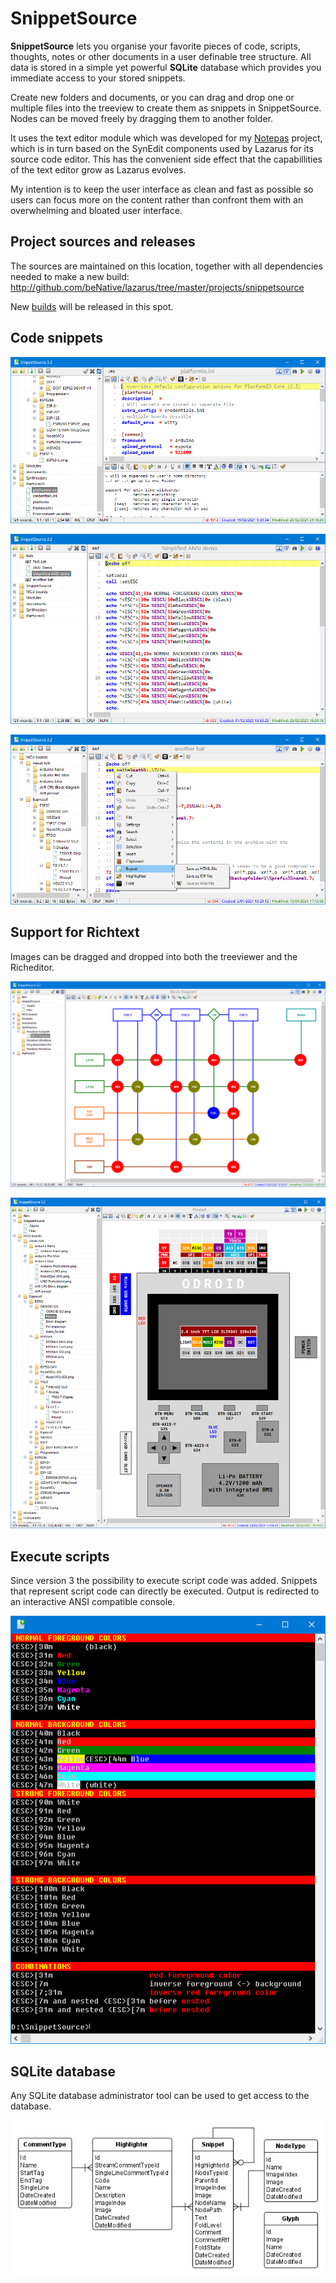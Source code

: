# SnippetSource

**SnippetSource** lets you organise your favorite pieces of code, scripts, thoughts, notes or other documents in a user definable tree structure. 
All data is stored in a simple yet powerful **SQLite** database which provides you immediate access to your stored snippets.   

Create new folders and documents, or you can drag and drop one or multiple files into the treeview to create them as snippets in SnippetSource. Nodes can be moved freely by dragging them to another folder. 

It uses the text editor module which was developed for my [Notepas](https://github.com/beNative/Notepas) project, which is in turn based on the SynEdit components used by Lazarus for its source code editor. This has the convenient side effect that the capabillities of the text editor grow as Lazarus evolves.

My intention is to keep the user interface as clean and fast as possible so users can focus more on the content rather than confront them with an overwhelming and bloated user interface.

## Project sources and releases

The sources are maintained on this location, together with all dependencies needed to make a new build:
http://github.com/beNative/lazarus/tree/master/projects/snippetsource

New [builds](https://github.com/beNative/SnippetSource/releases) will be released in this spot.

## Code snippets

![SnippetSource](https://github.com/beNative/lazarus/blob/master/projects/snippetsource/images/SnippetSource2.png)

![SnippetSource](https://github.com/beNative/lazarus/blob/master/projects/snippetsource/images/SnippetSource3.png)

![SnippetSource](https://github.com/beNative/lazarus/blob/master/projects/snippetsource/images/SnippetSource.EditorMenu.png)

## Support for Richtext

Images can be dragged and dropped into both the treeviewer and the Richeditor.

![SnippetSource](https://github.com/beNative/lazarus/blob/master/projects/snippetsource/images/SnippetSource.png)

![SnippetSource](https://github.com/beNative/lazarus/blob/master/projects/snippetsource/images/SnippetSource1.png)

## Execute scripts

Since version 3 the possibility to execute script code was added. Snippets that represent script code can directly be executed. Output is redirected to an interactive ANSI compatible console.

![SnippetSource](https://github.com/beNative/lazarus/blob/master/projects/snippetsource/images/SnippetSource.ConsoleOutput.png)

## SQLite database

Any SQLite database administrator tool can be used to get access to the database.

![ERD](https://github.com/beNative/lazarus/blob/master/projects/snippetsource/documents/snippetsource-snippets.png)
